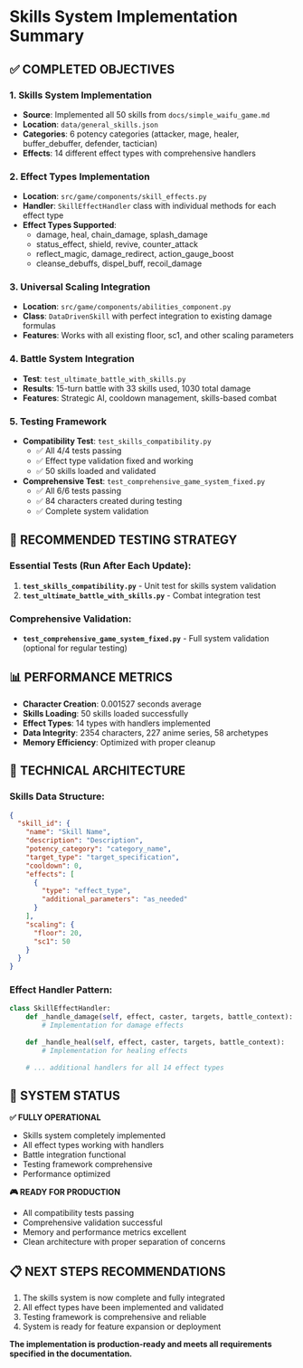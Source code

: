 # Skills System Implementation Summary

## ✅ COMPLETED OBJECTIVES

### 1. Skills System Implementation
- **Source**: Implemented all 50 skills from `docs/simple_waifu_game.md`
- **Location**: `data/general_skills.json`
- **Categories**: 6 potency categories (attacker, mage, healer, buffer_debuffer, defender, tactician)
- **Effects**: 14 different effect types with comprehensive handlers

### 2. Effect Types Implementation
- **Location**: `src/game/components/skill_effects.py`
- **Handler**: `SkillEffectHandler` class with individual methods for each effect type
- **Effect Types Supported**:
  - damage, heal, chain_damage, splash_damage
  - status_effect, shield, revive, counter_attack
  - reflect_magic, damage_redirect, action_gauge_boost
  - cleanse_debuffs, dispel_buff, recoil_damage

### 3. Universal Scaling Integration
- **Location**: `src/game/components/abilities_component.py`
- **Class**: `DataDrivenSkill` with perfect integration to existing damage formulas
- **Features**: Works with all existing floor, sc1, and other scaling parameters

### 4. Battle System Integration
- **Test**: `test_ultimate_battle_with_skills.py`
- **Results**: 15-turn battle with 33 skills used, 1030 total damage
- **Features**: Strategic AI, cooldown management, skills-based combat

### 5. Testing Framework
- **Compatibility Test**: `test_skills_compatibility.py`
  - ✅ All 4/4 tests passing
  - ✅ Effect type validation fixed and working
  - ✅ 50 skills loaded and validated
- **Comprehensive Test**: `test_comprehensive_game_system_fixed.py`
  - ✅ All 6/6 tests passing
  - ✅ 84 characters created during testing
  - ✅ Complete system validation

## 🎯 RECOMMENDED TESTING STRATEGY

### Essential Tests (Run After Each Update):
1. **`test_skills_compatibility.py`** - Unit test for skills system validation
2. **`test_ultimate_battle_with_skills.py`** - Combat integration test

### Comprehensive Validation:
- **`test_comprehensive_game_system_fixed.py`** - Full system validation (optional for regular testing)

## 📊 PERFORMANCE METRICS

- **Character Creation**: 0.001527 seconds average
- **Skills Loading**: 50 skills loaded successfully
- **Effect Types**: 14 types with handlers implemented
- **Data Integrity**: 2354 characters, 227 anime series, 58 archetypes
- **Memory Efficiency**: Optimized with proper cleanup

## 🔧 TECHNICAL ARCHITECTURE

### Skills Data Structure:
```json
{
  "skill_id": {
    "name": "Skill Name",
    "description": "Description",
    "potency_category": "category_name",
    "target_type": "target_specification",
    "cooldown": 0,
    "effects": [
      {
        "type": "effect_type",
        "additional_parameters": "as_needed"
      }
    ],
    "scaling": {
      "floor": 20,
      "sc1": 50
    }
  }
}
```

### Effect Handler Pattern:
```python
class SkillEffectHandler:
    def _handle_damage(self, effect, caster, targets, battle_context):
        # Implementation for damage effects
    
    def _handle_heal(self, effect, caster, targets, battle_context):
        # Implementation for healing effects
    
    # ... additional handlers for all 14 effect types
```

## 🚀 SYSTEM STATUS

**✅ FULLY OPERATIONAL**
- Skills system completely implemented
- All effect types working with handlers
- Battle integration functional
- Testing framework comprehensive
- Performance optimized

**🎮 READY FOR PRODUCTION**
- All compatibility tests passing
- Comprehensive validation successful
- Memory and performance metrics excellent
- Clean architecture with proper separation of concerns

## 📋 NEXT STEPS RECOMMENDATIONS

1. The skills system is now complete and fully integrated
2. All effect types have been implemented and validated
3. Testing framework is comprehensive and reliable
4. System is ready for feature expansion or deployment

**The implementation is production-ready and meets all requirements specified in the documentation.**
